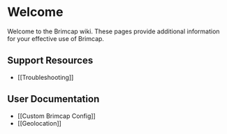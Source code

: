 # Welcome

Welcome to the Brimcap wiki. These pages provide additional information for
your effective use of Brimcap.

## Support Resources

- [[Troubleshooting]]

## User Documentation

- [[Custom Brimcap Config]]
- [[Geolocation]]
